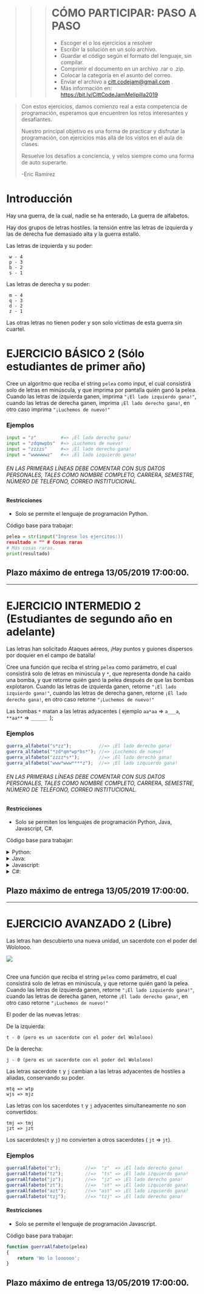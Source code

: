 >>> # CÓMO PARTICIPAR: PASO A PASO
>>> 
>>> * Escoger el o los ejercicios a resolver
>>> * Escribir la solución en un solo archivo.
>>> * Guardar el código según el formato del lenguaje, sin compilar.
>>> * Comprimir el documento en un archivo .rar o .zip. 
>>> * Colocar la categoría en el asunto del correo.
>>> * Enviar el archivo a citt.codejam@gmail.com .
>>> * Más información en: https://bit.ly/CittCodeJamMelipilla2019 


> Con estos ejercicios, damos comienzo real a esta competencia de programación, esperamos que encuentren los retos interesantes y desafiantes.
> 
> Nuestro principal objetivo es una forma de practicar y disfrutar la programación, con ejercicios más allá de los vistos en el aula de clases. 
>
> Resuelve los desafíos a conciencia, y velos siempre como una forma de auto superarte.
>
> -Eric Ramírez


# Introducción

Hay una guerra, de la cual, nadie se ha enterado, La guerra de alfabetos.

Hay dos grupos de letras hostiles. la tensión entre las letras de izquierda y las de derecha fue demasiado alta y la guerra estalló.

Las letras de izquierda y su poder:
```
 w - 4
 p - 3
 b - 2
 s - 1
```
Las letras de derecha y su poder:
```
 m - 4
 q - 3
 d - 2
 z - 1
```
Las otras letras no tienen poder y son solo víctimas de esta guerra sin cuartel.

# EJERCICIO BÁSICO 2 (Sólo estudiantes de primer año)

Cree un algoritmo que reciba el string `pelea` como input, el cual consistirá solo de letras en minúscula, y que imprima por pantalla quién ganó la pelea.
Cuando las letras de izquierda ganen, imprima `"¡El lado izquierdo gana!"`, cuando las letras de derecha ganen, imprima `¡El lado derecho gana!`, en otro caso imprima `"¡Luchemos de nuevo!"`

### Ejemplos
```python
input = "z"         #=> ¡El lado derecho gana!
input = "zdqmwpbs"  #=> ¡Luchemos de nuevo!
input = "zzzzs"     #=> ¡El lado derecho gana!
input = "wwwwwwz"   #=> ¡El lado izquierdo gana!
```

###### *EN LAS PRIMERAS LÍNEAS DEBE COMENTAR CON SUS DATOS PERSONALES, TALES COMO NOMBRE COMPLETO, CARRERA, SEMESTRE, NÚMERO DE TELÉFONO, CORREO INSTITUCIONAL.*

#### Restricciones
* Solo se permite el lenguaje de programación Python.

Código base para trabajar:
```python
pelea = str(input("Ingrese los ejercitos:))
resultado = "" # Cosas raras
# Más cosas raras.
print(resultado)
```


## Plazo máximo de entrega 13/05/2019 17:00:00. 


<hr>

# EJERCICIO INTERMEDIO 2 (Estudiantes de segundo año en adelante)

Las letras han solicitado Ataques aéreos, ¡Hay puntos y guiones dispersos por doquier en el campo de batalla!

Cree una función que reciba el string `pelea` como parámetro, el cual consistirá solo de letras en minúscula y `*`, que representa donde ha caído una bomba, y que retorne quién ganó la pelea después de que las bombas explotaron.
Cuando las letras de izquierda ganen, retorne `"¡El lado izquierdo gana!"`, cuando las letras de derecha ganen, retorne `¡El lado derecho gana!`, en otro caso retorne `"¡Luchemos de nuevo!"`

Las bombas `*` matan a las letras adyacentes ( ejemplo `aa*aa` => `a___a`, `**aa**` => `______ `);

### Ejemplos
```javascript
guerra_alfabeto("s*zz");          //=> ¡El lado derecho gana!
guerra_alfabeto("*zd*qm*wp*bs*"); //=> ¡Luchemos de nuevo!
guerra_alfabeto("zzzz*s*");       //=> ¡El lado derecho gana!
guerra_alfabeto("www*www****z");  //=> ¡El lado izquierdo gana!
```

###### *EN LAS PRIMERAS LÍNEAS DEBE COMENTAR CON SUS DATOS PERSONALES, TALES COMO NOMBRE COMPLETO, CARRERA, SEMESTRE, NÚMERO DE TELÉFONO, CORREO INSTITUCIONAL.*

#### Restricciones
* Solo se permiten los lenguajes de programación Python, Java, Javascript, C#.

Código base para trabajar:

<details><summary>Python:</summary>
<p>

```python
def guerra_alfabeto(pelea):
    #Su código aquí
```
</p>
</details> 

<details><summary>Java:</summary>
<p>

```Java
public class GuerraAlfabetoAtaqueAere{

  public static String guerraAlfabeto(String pelea){
        return "¡Tengan piedad!";
  }
}
```
</p>
</details> 

<details><summary>Javascript:</summary>
<p>

```Javascript
function guerraAlfabeto(pelea)
{
  return '¡Tengan piedad!';  
}
```
</p>
</details> 

<details><summary>C#:</summary>
<p>

```C#
 public class GuerraAlfabetoAtaqueAere
 {
    public static string GuerraAlfabeto(string pelea)
    {
      return "¡Tengan piedad!";
    }
 }
```
</p>
</details> 


## Plazo máximo de entrega 13/05/2019 17:00:00. 


<hr>

# EJERCICIO AVANZADO 2 (Libre)

Las letras han descubierto una nueva unidad, un sacerdote con el poder del Wololooo.

<img src="https://i.imgur.com/AUaPiip.jpg">
<br><br>

Cree una función que reciba el string `pelea` como parámetro, el cual consistirá solo de letras en minúscula, y que retorne quién ganó la pelea.
Cuando las letras de izquierda ganen, retorne `"¡El lado izquierdo gana!"`, cuando las letras de derecha ganen, retorne `¡El lado derecho gana!`, en otro caso retorne `"¡Luchemos de nuevo!"`

El poder de las nuevas letras:

De la izquierda:
```
t - 0 (pero es un sacerdote con el poder del Wololooo)
```

De la derecha:
```
j - 0 (pero es un sacerdote con el poder del Wololooo)
```

Las letras sacerdote `t` y `j` cambian a las letras adyacentes de hostiles a aliadas, conservando su poder.
```
mtq => wtp
wjs => mjz
```

Las letras con los sacerdotes `t` y `j` adyacentes simultaneamente no son convertidos:
```
tmj => tmj
jzt => jzt
```

Los sacerdotes(`t` y `j`) no convierten a otros sacerdotes ( `jt` => `jt`).

### Ejemplos
```javascript
guerraAlfabeto("z");         //=>  "z"  => ¡El lado derecho gana!
guerraAlfabeto("tz");        //=>  "ts" => ¡El lado izquierdo gana!
guerraAlfabeto("jz");        //=>  "jz" => ¡El lado derecho gana!
guerraAlfabeto("zt");        //=>  "st" => ¡El lado izquierdo gana!
guerraAlfabeto("azt");       //=> "ast" => ¡El lado izquierdo gana!
guerraAlfabeto("tzj");       //=> "tzj" => ¡El lado derecho gana!
```

#### Restricciones
* Solo se permite el lenguaje de programación Javascript.

Código base para trabajar:
```javascript
function guerraAlfabeto(pelea)
{
    return 'Wo lo loooooo';
}
```


## Plazo máximo de entrega 13/05/2019 17:00:00. 

